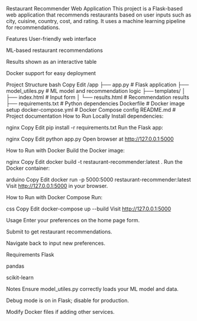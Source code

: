 Restaurant Recommender Web Application
This project is a Flask-based web application that recommends restaurants based on user inputs such as city, cuisine, country, cost, and rating. It uses a machine learning pipeline for recommendations.

Features
User-friendly web interface

ML-based restaurant recommendations

Results shown as an interactive table

Docker support for easy deployment

Project Structure
bash
Copy
Edit
/app
  ├── app.py                # Flask application
  ├── model_utiles.py       # ML model and recommendation logic
  ├── templates/
  │    ├── index.html       # Input form
  │    └── results.html     # Recommendation results
  ├── requirements.txt      # Python dependencies
Dockerfile                 # Docker image setup
docker-compose.yml         # Docker Compose config
README.md                 # Project documentation
How to Run Locally
Install dependencies:

nginx
Copy
Edit
pip install -r requirements.txt
Run the Flask app:

nginx
Copy
Edit
python app.py
Open browser at http://127.0.0.1:5000

How to Run with Docker
Build the Docker image:

nginx
Copy
Edit
docker build -t restaurant-recommender:latest .
Run the Docker container:

arduino
Copy
Edit
docker run -p 5000:5000 restaurant-recommender:latest
Visit http://127.0.0.1:5000 in your browser.

How to Run with Docker Compose
Run:

css
Copy
Edit
docker-compose up --build
Visit http://127.0.0.1:5000

Usage
Enter your preferences on the home page form.

Submit to get restaurant recommendations.

Navigate back to input new preferences.

Requirements
Flask

pandas

scikit-learn

Notes
Ensure model_utiles.py correctly loads your ML model and data.

Debug mode is on in Flask; disable for production.

Modify Docker files if adding other services.

